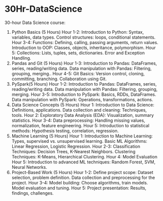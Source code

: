 # 30Hr-DataScience
30-hour Data Science course:
1. Python Basics (5 Hours)
    Hour 1-2:
        Introduction to Python: Syntax, variables, data types.
        Control structures: loops, conditional statements.
    Hour 3-4:
        Functions: Defining, calling, passing arguments, return values.
        Introduction to OOP: Classes, objects, inheritance, polymorphism.
    Hour 5:
        Collections: Lists, tuples, sets, dictionaries.
        Error and Exception Handling.
2. Pandas and  Git (5 Hours)
    Hour 1-3:
        Introduction to Pandas: DataFrames, series, reading/writing data.
        Data manipulation with Pandas: Filtering, grouping, merging..
    Hour 4-5:
        Git Basics: Version control, cloning, committing, branching.
        Collaboration using Git.
3. PySpark(5 Hours)
    Hour 1-2:
        Introduction to Pandas: DataFrames, series, reading/writing data.
        Data manipulation with Pandas: Filtering, grouping, merging.
    Hour 3-5:
        Introduction to PySpark: Basics, RDDs, DataFrames.
        Data manipulation with PySpark: Operations, transformations, actions.
4. Data Science Concepts (5 Hours)
    Hour 1:
        Introduction to Data Science: Definitions, applications.
        Data collection and cleaning: Techniques, tools.
    Hour 2:
        Exploratory Data Analysis (EDA): Visualization, summary statistics.
    Hour 3-4:
        Data preprocessing: Handling missing values, normalization, feature engineering.
    Hour 5:
        Introduction to statistical methods: Hypothesis testing, correlation, regression.
5. Machine Learning (5 Hours)
    Hour 1:
        Introduction to Machine Learning: Types, supervised vs. unsupervised learning.
        Basic ML Algorithms: Linear Regression, Logistic Regression.
    Hour 2-3:
        Classification Techniques: Decision Trees, K-Nearest Neighbors.
        Clustering Techniques: K-Means, Hierarchical Clustering.
    Hour 4:
        Model Evaluation
    Hour 5:
        Introduction to advanced ML techniques: Random Forest, SVM, Neural Networks.
6. Project-Based Work (5 Hours)
    Hour 1-2:
        Define project scope: Dataset selection, problem definition.
        Data collection and preprocessing for the project.
    Hour 3-4:
        Model building: Choose algorithms, train models.
        Model evaluation and tuning.
    Hour 5:
        Project presentation: Results, findings, challenges.
